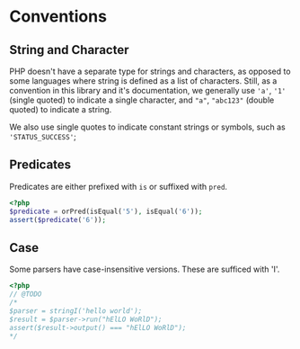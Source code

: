# Conventions

## String and Character

PHP doesn't have a separate type for strings and characters, as opposed to some languages where string is defined as a list of characters. Still, as a convention in this library and it's documentation, we generally use `'a'`, `'1'` (single quoted) to indicate a single character, and `"a"`, `"abc123"` (double quoted) to indicate a string.

We also use single quotes to indicate constant strings or symbols, such as `'STATUS_SUCCESS'`;


## Predicates

Predicates are either prefixed with `is` or suffixed with `pred`.

```php
<?php
$predicate = orPred(isEqual('5'), isEqual('6'));
assert($predicate('6'));
```

## Case

Some parsers have case-insensitive versions. These are sufficed with 'I'.

```php 
<?php
// @TODO
/*
$parser = stringI('hello world'); 
$result = $parser->run("hElLO WoRlD"); 
assert($result->output() === "hElLO WoRlD");
*/
```

